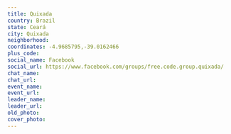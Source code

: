 ```yaml
---
title: Quixada
country: Brazil
state: Ceará
city: Quixada
neighborhood: 
coordinates: -4.9685795,-39.0162466
plus_code:
social_name: Facebook
social_url: https://www.facebook.com/groups/free.code.group.quixada/
chat_name:
chat_url:
event_name:
event_url:
leader_name:
leader_url:
old_photo: 
cover_photo:
---
```

